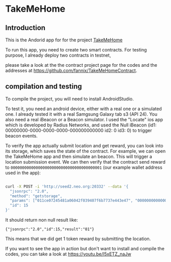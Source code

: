# TakeMeHome

## Introduction

This is the Andorid app for for the project [TakeMeHome](https://fannix.github.io/blockchain/2018/03/04/TakeMeHome.html)

To run this app, you need to create two smart contracts. For testing purpose, I already deploy two contracts in testnet,

please take a look at the the contract project page for the codes and the addresses at  <https://github.com/fannix/TakeMeHomeContract>.


## compilation and testing

To compile the project, you will need to install AndroidStudio.

To test it, you need an android device, either with a real one or a simulated one. I already tested it with a real Samgsung Galaxy tab s3 (API 24).
You also need a real iBeacon or a Beacon simulator. I used the "Locate" ios app which is developed by Radius Networks,
and used the Null iBeacon (id1: 00000000-0000-0000-0000-000000000000 id2: 0 id3: 0) to trigger beacon events.

To verify the app actually submit location and get reward, you can look into its storage, which saves the state of the contract.
For example, we can open the TakeMeHome app and then simulate an beacon. 
This will trigger a location submission event. We can then verify that 
the contract send reward to `0000000000000000000000000000000000000001` (our example wallet address used in the app):

```bash

curl -X POST -i 'http://seed2.neo.org:20332' --data '{
  "jsonrpc": "2.0",
  "method": "getstorage",
  "params": ["011ce07245481a06042f039407f6b7737e443e47", "0000000000000000000000000000000000000001"],
  "id": 15
}'
```

It should return non null result like:

`{"jsonrpc":"2.0","id":15,"result":"01"}`

This means that we did get 1 token reward by submitting the location.

If you want to see the app in action but don't want to install and compile the codes, you can take a look at <https://youtu.be/l5xETZ_naJw>
